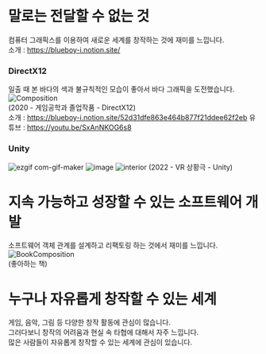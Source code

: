 # 말로는 전달할 수 없는 것  
컴퓨터 그래픽스를 이용하여 새로운 세계를 창작하는 것에 재미를 느낍니다.  
소개 : https://blueboy-i.notion.site/

### DirectX12
일출 때 본 바다의 색과 불규칙적인 모습이 좋아서 바다 그래픽을 도전했습니다.
![Composition](https://user-images.githubusercontent.com/43169708/155162591-cc60942f-4c28-412c-82d3-39ccdc43ff2e.png)  
(2020 - 게임공학과 졸업작품 - DirectX12)  
소개 : https://blueboy-i.notion.site/52d31dfe863e464b877f21ddee62f2eb
유튜브 : https://youtu.be/SxAnNKOG6s8  

### Unity
![ezgif com-gif-maker](https://user-images.githubusercontent.com/43169708/169703643-72e532cd-604e-4c52-bbe2-342dc814cf17.gif)
![image](https://user-images.githubusercontent.com/43169708/169703431-5999a6f1-69e6-4298-8ac8-0873e411cae2.png)
![interior](https://user-images.githubusercontent.com/43169708/169703320-796a073c-21ef-4c81-8630-4a54102911aa.png)
(2022 - VR 상황극 - Unity)

# 지속 가능하고 성장할 수 있는 소프트웨어 개발  
소프트웨어 객체 관계를 설계하고 리팩토링 하는 것에서 재미를 느낍니다.  
![BookComposition](https://user-images.githubusercontent.com/43169708/155177423-d143c9db-ebdd-4df8-8fe8-7ee511c0d6aa.png)  
(좋아하는 책)  

# 누구나 자유롭게 창작할 수 있는 세계  
게임, 음악, 그림 등 다양한 창작 활동에 관심이 많습니다.  
그러다보니 창작의 어려움과 현실 속 타협에 대해서 자주 느낍니다.  
많은 사람들이 자유롭게 창작할 수 있는 세계에 관심이 있습니다.  
